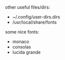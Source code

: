 other useful files/dirs:

- ~/.config/user-dirs.dirs
- /usr/local/share/fonts

some nice fonts:
- monaco
- consolas
- lucida grande